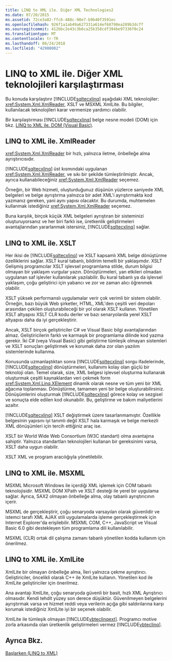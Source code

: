 ```yaml
---
title: LINQ to XML ile. Diğer XML Technologies2
ms.date: 07/20/2015
ms.assetid: 72ce3a82-ffc6-488c-98e7-b9b40f3591ec
ms.openlocfilehash: 926f1a1ab49a627331a614ef68790ea289b3dcff
ms.sourcegitcommit: 412bbc2e43c3b6ca25b358cdf394be97336f0c24
ms.translationtype: MT
ms.contentlocale: tr-TR
ms.lasthandoff: 08/24/2018
ms.locfileid: "42908082"
---
```

# <a name="linq-to-xml-vs-other-xml-technologies"></a>LINQ to XML ile. Diğer XML teknolojileri karşılaştırması
Bu konuda karşılaştırır [!INCLUDE[sqltecxlinq](~/includes/sqltecxlinq-md.md)] aşağıdaki XML teknolojiler: <xref:System.Xml.XmlReader>, XSLT ve MSXML XmlLite. Bu bilgiler, kullanılacak teknolojileri karar vermenize yardımcı olabilir.  
  
 Bir karşılaştırması [!INCLUDE[sqltecxlinq](~/includes/sqltecxlinq-md.md)] belge nesne modeli (DOM) için bkz. [LINQ to XML ile. DOM (Visual Basic)](../../../../visual-basic/programming-guide/concepts/linq/linq-to-xml-vs-dom.md).  
  
## <a name="linq-to-xml-vs-xmlreader"></a>LINQ to XML ile. XmlReader  
 <xref:System.Xml.XmlReader> bir hızlı, yalnızca iletme, önbelleğe alma ayrıştırıcısıdır.  
  
 [!INCLUDE[sqltecxlinq](~/includes/sqltecxlinq-md.md)] üst kısmındaki uygulanan <xref:System.Xml.XmlReader>, ve sıkı bir şekilde tümleştirilmiştir. Ancak, ayrıca kullanabileceğiniz <xref:System.Xml.XmlReader> seçemez.  
  
 Örneğin, bir Web hizmeti, oluşturduğunuz düşünün yüzlerce saniyede XML belgeleri ve belge ayrıştırma yalnızca bir adet XML'i ayrıştırmakta kod yazmanız gereken, yani aynı yapısı olacaktır. Bu durumda, muhtemelen kullanmak istediğiniz <xref:System.Xml.XmlReader> seçemez.  
  
 Buna karşılık, birçok küçük XML belgeleri ayrıştıran bir sisteminizi oluşturuyorsanız ve her biri farklı ise, üretkenlik geliştirmeleri avantajlarından yararlanmak istersiniz, [!INCLUDE[sqltecxlinq](~/includes/sqltecxlinq-md.md)] sağlar.  
  
## <a name="linq-to-xml-vs-xslt"></a>LINQ to XML ile. XSLT  
 Her ikisi de [!INCLUDE[sqltecxlinq](~/includes/sqltecxlinq-md.md)] ve XSLT kapsamlı XML belge dönüştürme özelliklerini sağlar. XSLT kural tabanlı, bildirim temelli bir yaklaşımdır. XSLT Gelişmiş programcılar XSLT işlevsel programlama stilde, durum bilgisi olmayan bir yaklaşım vurgular yazın. Dönüştürmeleri, yan etkileri olmadan uygulanan saf işlevler kullanılarak yazılabilir. Bu kural tabanlı ya da işlevsel yaklaşım, çoğu geliştirici için yabancı ve zor ve zaman alıcı öğrenmek olabilir.  
  
 XSLT yüksek performanslı uygulamalar verir çok verimli bir sistem olabilir. Örneğin, bazı büyük Web şirketler, HTML, XML'den çeşitli veri depoları arasından çekilen oluşturabileceği bir yol olarak XSLT kullanın. Yönetilen XSLT altyapısı XSLT CLR kodu derler ve bazı senaryolarda yerel XSLT altyapısı daha da iyi gerçekleştirir.  
  
 Ancak, XSLT birçok geliştiriciler C# ve Visual Basic bilgi avantajlarından almaz. Geliştiricilerin farklı ve karmaşık bir programlama dilinde kod yazma gerekir. İki C# (veya Visual Basic) gibi geliştirme tümleşik olmayan sistemleri ve XSLT sonuçları geliştirmek ve korumak daha zor olan yazılım sistemlerinde kullanma.  
  
 Konusunda uzmanlaştıktan sonra [!INCLUDE[sqltecxlinq](~/includes/sqltecxlinq-md.md)] sorgu ifadelerinde, [!INCLUDE[sqltecxlinq](~/includes/sqltecxlinq-md.md)] dönüştürmeleri, kullanımı kolay olan güçlü bir teknoloji olan. Temel olarak, size, XML belgesi işlevsel oluşturma kullanarak oluşturmak çeşitli kaynaklardan veri çekmek form <xref:System.Xml.Linq.XElement> dinamik olarak nesne ve tüm yeni bir XML ağacına toplanması. Dönüştürme, tamamen yeni bir belge oluşturabilirsiniz. Dönüşümlerini oluşturmak [!INCLUDE[sqltecxlinq](~/includes/sqltecxlinq-md.md)] görece kolay ve sezgisel ve sonuçta elde edilen kod okunabilir. Bu, geliştirme ve bakım maliyetlerini azaltır.  
  
 [!INCLUDE[sqltecxlinq](~/includes/sqltecxlinq-md.md)] XSLT değiştirmek üzere tasarlanmamıştır. Özellikle belgesinin yapısını iyi tanımlı değil XSLT hala karmaşık ve belge merkezli XML dönüşümleri için tercih ettiğiniz araç ise.  
  
 XSLT bir World Wide Web Consortium (W3C standart) olma avantajına sahiptir. Yalnızca standartları teknolojileri kullanan bir gereksinimi varsa, XSLT daha uygun olabilir.  
  
 XSLT XML ve program aracılığıyla yönetilebilir.  
  
## <a name="linq-to-xml-vs-msxml"></a>LINQ to XML ile. MSXML  
 MSXML Microsoft Windows ile içerdiği XML işlemek için COM tabanlı teknolojisidir. MSXML DOM XPath ve XSLT desteği ile yerel bir uygulama sağlar. Ayrıca, SAX2 olmayan önbelleğe alma, olay tabanlı ayrıştırıcının içerir.  
  
 MSXML de gerçekleştirir, çoğu senaryoda varsayılan olarak güvenlidir ve istemci tarafı XML AJAX stili uygulamalarda işleme gerçekleştirmek için Internet Explorer'da erişilebilir. MSXML COM, C++, JavaScript ve Visual Basic 6.0 gibi destekleyen tüm programlama dili kullanılabilir.  
  
 MSXML (CLR) ortak dil çalışma zamanı tabanlı yönetilen kodda kullanım için önerilmez.  
  
## <a name="linq-to-xml-vs-xmllite"></a>LINQ to XML ile. XmlLite  
 XmlLite bir olmayan önbelleğe alma, İleri yalnızca çekme ayrıştırıcı. Geliştiriciler, öncelikli olarak C++ ile XmlLite kullanın. Yönetilen kod ile XmlLite geliştiriciler için önerilmez.  
  
 Ana avantajı XmlLite, çoğu senaryoda güvenli bir basit, hızlı XML Ayrıştırıcı olmasıdır. Kendi tehdit yüzey son derece düşüktür. Güvenilmeyen belgelerini ayrıştırmak varsa ve hizmet reddi veya verilerin açığa gibi saldırılarına karşı korumak istediğiniz XmlLite iyi bir seçenek olabilir.  
  
 XmlLite ile tümleşik olmayan [!INCLUDE[vbteclinqext](~/includes/vbteclinqext-md.md)]. Programcı motive zorla arkasında olan üretkenlik geliştirmeleri vermez [!INCLUDE[vbteclinq](~/includes/vbteclinq-md.md)].  
  
## <a name="see-also"></a>Ayrıca Bkz.  
 [Başlarken (LINQ to XML)](../../../../visual-basic/programming-guide/concepts/linq/getting-started-linq-to-xml.md)
